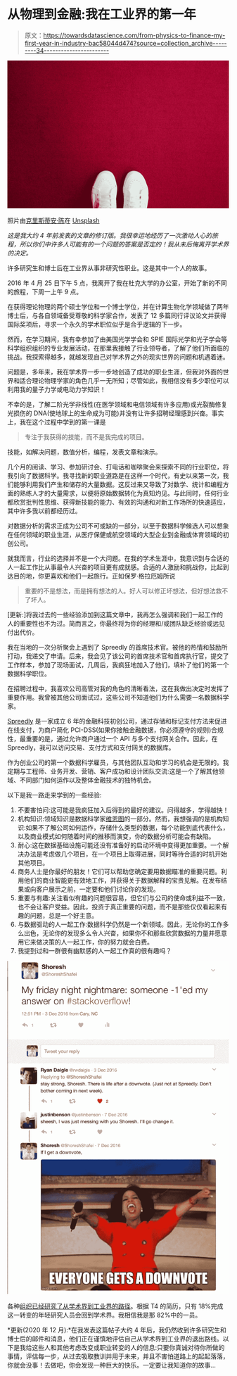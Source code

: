 # 从物理到金融:我在工业界的第一年

> 原文：<https://towardsdatascience.com/from-physics-to-finance-my-first-year-in-industry-bac58044d474?source=collection_archive---------34----------------------->

![](img/8a3aaffcdec0b8404583a2e39994704b.png)

照片由[克里斯蒂安·陈](https://unsplash.com/@christianchen?utm_source=medium&utm_medium=referral)在 [Unsplash](https://unsplash.com?utm_source=medium&utm_medium=referral)

*这是我大约 4 年前发表的文章的修订版。我很幸运地经历了一次激动人心的旅程，所以你们中许多人可能有的一个问题的答案是否定的！我从未后悔离开学术界的决定。*

许多研究生和博士后在工业界从事非研究性职业。这是其中一个人的故事。

2016 年 4 月 25 日下午 5 点，我离开了我在杜克大学的办公室，开始了新的不同的旅程，下周一上午 9 点。

在获得理论物理的两个硕士学位和一个博士学位，并在计算生物化学领域做了两年博士后，与各自领域备受尊敬的科学家合作，发表了 12 多篇同行评议论文并获得国际奖项后，寻求一个永久的学术职位似乎是合乎逻辑的下一步。

然而，在学习期间，我有幸参加了由美国光学学会和 SPIE 国际光学和光子学会等科学组织组织的专业发展活动，在那里我接触了行业领导者，了解了他们所面临的挑战。我探索得越多，就越发现自己对学术界之外的现实世界的问题和机遇着迷。

问题是，多年来，我在学术界一步一步地创造了成功的职业生涯，但我对外面的世界和适合理论物理学家的角色几乎一无所知；尽管如此，我相信没有多少职位可以利用我的量子力学或电动力学知识！

不幸的是，了解二阶光学非线性(在医学领域和电信领域有许多应用)或光裂酶修复光损伤的 DNA(使地球上的生命成为可能)并没有让许多招聘经理感到兴奋。事实上，我在这个过程中学到的第一课是

> 专注于我获得的技能，而不是我完成的项目。

技能，如解决问题，数值分析，编程，发表文章和演示。

几个月的阅读、学习、参加研讨会、打电话和咖啡聚会来探索不同的行业职位，将我引向了数据科学。我寻找新的职业道路是在这样一个时代，有史以来第一次，我们能够利用我们产生和储存的大量数据。这反过来又导致了对数学、统计和编程方面的熟练人才的大量需求，以便将原始数据转化为真知灼见。与此同时，任何行业都欣赏批判性思维、获得新技能的能力、有效的沟通和对新工作场所的快速适应，其中许多我以前都经历过。

对数据分析的需求正成为公司不可或缺的一部分，以至于数据科学候选人可以想象在任何领域的职业生涯，从医疗保健或航空领域的大型企业到金融或体育领域的初创公司。

就我而言，行业的选择并不是一个大问题。在我的学术生涯中，我意识到与合适的人一起工作比从事最令人兴奋的项目更有成就感。合适的人激励和挑战你，比起到达目的地，你更喜欢和他们一起旅行。正如保罗·格拉厄姆所说

> 重要的不是想法，而是拥有想法的人。好人可以修正坏想法，但好想法救不了坏人。

[更新:]将我过去的一些经验添加到这篇文章中，我再怎么强调和我们一起工作的人的重要性也不为过。简而言之，你最终将为你的经理和/或团队缺乏经验或远见付出代价。

我在当地的一次分析聚会上遇到了 Spreedly 的首席技术官。被他的热情和鼓励所打动，我递交了申请。后来，我会见了该公司的首席技术官和首席执行官，提交了工作样本，参加了现场面试，几周后，我疯狂地加入了他们，填补了他们的第一个数据科学职位。

在招聘过程中，我喜欢公司高管对我的角色的清晰看法，这在我做出决定时发挥了重要作用。我曾被其他公司面试过，这些公司不知道他们为什么需要一名数据科学家。

[Spreedly](https://www.spreedly.com/) 是一家成立 6 年的金融科技初创公司，通过存储和标记支付方法来促进在线支付，为商户简化 PCI-DSS(如果你接触金融数据，你必须遵守的规则)合规性，最重要的是，通过允许商户通过一个 API 与多个支付网关合作。因此，在 Spreedly，我可以访问交易、支付方式和支付网关的数据库。

作为创业公司的第一个数据科学雇员，与其他团队互动和学习的机会是无限的。我定期与工程师、业务开发、营销、客户成功和设计团队交流:这是一个了解其他领域、不同部门如何运作以及整体金融技术的独特机会。

以下是我一路走来学到的一些经验:

1.  不要害怕问:这可能是我疯狂加入后得到的最好的建议。问得越多，学得越快！
2.  机构知识:领域知识是数据科学家[维恩图](https://s3.amazonaws.com/aws.drewconway.com/viz/venn_diagram/data_science.html)的一部分。然而，我想强调的是机构知识:如果不了解公司如何运作，存储什么类型的数据，每个功能到底代表什么，以及商业模式如何随着时间的推移而演变，你的数据分析可能会有缺陷。
3.  耐心:这在数据基础设施可能还没有准备好的启动环境中变得更加重要。一个解决办法是考虑做几个项目，在一个项目上取得进展，同时等待合适的时机开始其他项目。
4.  商务人士是你最好的朋友！它们可以帮助您确定要用数据瞄准的重要问题。利用他们的商业智能更有效地工作，并获得关于数据解释的宝贵见解。在发布结果或向客户展示之前，一定要和他们讨论你的发现。
5.  重要与有趣:关注看似有趣的问题很容易，但它们与公司的使命或利益不一致，也不会让客户受益。因此，投资于真正重要的问题，而不是那些仅仅看起来有趣的问题，总是一个好主意。
6.  与数据驱动的人一起工作:数据科学仍然是一个新领域。因此，无论你的工作多么出色，无论你的发现多么令人兴奋，如果你不和那些欣赏数据的力量并愿意用它来做决策的人一起工作，你的努力就会白费。
7.  我提到过和一群很有幽默感的人一起工作真的很有趣吗？

![](img/a4bd7e7059d13e7abc03c451cb90d665.png)

各种[组织已经研究了从学术界到工业界的路径](http://www.nature.com/news/life-outside-the-lab-the-ones-who-got-away-1.15802)。根据 T4 的简历，只有 18%完成这一转变的年轻研究人员会回到学术界。我相信我是那 82%中的一员。

*更新(2020 年 12 月):*在我发表这篇帖子大约 4 年后，我仍然收到许多研究生和博士后的邮件和消息，他们正在谨慎地评估自己从学术界到工业界的退出路线。以下是我给这些人和其他考虑改变或职业转变的人的信息:只要你真诚对待你所做的事情，评估每一步，从过去吸取教训并用于未来，并且不害怕道路上的起起落落，你就会没事！去做吧，你会发现一种巨大的快乐。一定要让我知道你的故事…